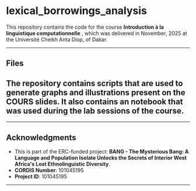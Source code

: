# lexical_borrowings_analysis
This repository contains the code for the course **Introduction à la linguistique computationnelle** , which was delivered in November, 2025 at the Université Cheikh Anta Diop, of Dakar.

---

## Files
The repository contains scripts that are used to generate graphs and illustrations present on the COURS slides.
It also contains an notebook that was used during the lab sessions of the course.
---




---
## Acknowledgments
- This  is part of the ERC-funded project: **BANG - The Mysterious Bang: A Language and Population Isolate Unlocks the Secrets of Interior West Africa's Lost Ethnolinguistic Diversity**.  
- **CORDIS Number**: 101045195  
- **Project ID**: 101045195
---
